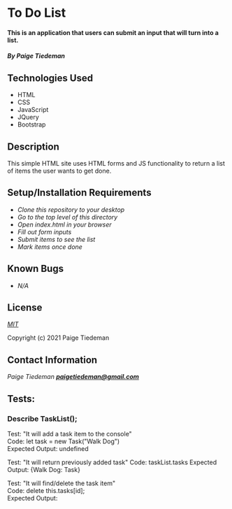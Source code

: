 # To Do List

#### This is an application that users can submit an input that will turn into a list.

#### _By Paige Tiedeman_

## Technologies Used

* HTML
* CSS
* JavaScript
* JQuery
* Bootstrap

## Description

This simple HTML site uses HTML forms and JS functionality to return a list of items the user wants to get done. 

## Setup/Installation Requirements

* _Clone this repository to your desktop_
* _Go to the top level of this directory_
* _Open index.html in your browser_
* _Fill out form inputs_
* _Submit items to see the list_
* _Mark items once done_

## Known Bugs

* _N/A_

## License

_[MIT](https://opensource.org/licenses/MIT)_

Copyright (c) 2021 Paige Tiedeman

## Contact Information

_Paige Tiedeman **paigetiedeman@gmail.com**_

## Tests:

### Describe TaskList();

Test: "It will add a task item to the console"  
Code: let task = new Task("Walk Dog")  
Expected Output: undefined  

Test: "It will return previously added task" 
Code: taskList.tasks
Expected Output: {Walk Dog: Task}

Test: "It will find/delete the task item"  
Code: delete this.tasks[id];  
Expected Output: 
